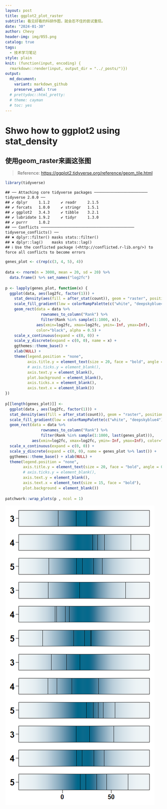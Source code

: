 ```yaml
---
layout: post
title: ggplot2_plot_raster
subtitle: 看见好看的科研作图，就会忍不住的尝试重现。
date: "2024-01-30"
author: Chevy
header-img: img/055.png
catalog: true
tags:
  - 技术学习笔记
style: plain 
knit: (function(input, encoding) {
  rmarkdown::render(input, output_dir = "../_posts/")})
output: 
  md_document:
    variant: markdown_github
    preserve_yaml: true
  # prettydoc::html_pretty:
  # theme: cayman
  # toc: yes
---
```


# Shwo how to ggplot2 using stat_density

## 使用geom_raster来画这张图

> Reference: <https://ggplot2.tidyverse.org/reference/geom_tile.html>

``` r
library(tidyverse)
```

    ## ── Attaching core tidyverse packages ──────────────────────── tidyverse 2.0.0 ──
    ## ✔ dplyr     1.1.2     ✔ readr     2.1.5
    ## ✔ forcats   1.0.0     ✔ stringr   1.5.1
    ## ✔ ggplot2   3.4.3     ✔ tibble    3.2.1
    ## ✔ lubridate 1.9.2     ✔ tidyr     1.3.0
    ## ✔ purrr     1.0.2     
    ## ── Conflicts ────────────────────────────────────────── tidyverse_conflicts() ──
    ## ✖ dplyr::filter() masks stats::filter()
    ## ✖ dplyr::lag()    masks stats::lag()
    ## ℹ Use the conflicted package (<http://conflicted.r-lib.org/>) to force all conflicts to become errors

``` r
genes_plot <- c(rep(c(3, 4, 5), 4))

data <- rnorm(n = 3000, mean = 20, sd = 20) %>% 
  data.frame() %>% set_names("log2fc")

p <- lapply(genes_plot, function(x) {
  ggplot(data, aes(log2fc, factor(1))) + 
    stat_density(aes(fill = after_stat(count)), geom = "raster", position = "identity") +
    scale_fill_gradient(low = colorRampPalette(c("white", "deepskyblue4"))(50)[4], high = "deepskyblue4") +
    geom_rect(data = data %>% 
                rownames_to_column("Rank") %>% 
                filter(Rank %in% sample(1:1000, x)),
              aes(xmin=log2fc, xmax=log2fc, ymin=-Inf, ymax=Inf), 
              color="black", alpha = 0.5) +
    scale_x_continuous(expand = c(0, 0)) +
    scale_y_discrete(expand = c(0, 0), name = x) +
    ggthemes::theme_base() + 
    xlab(NULL) +
    theme(legend.position = "none", 
          axis.title.y = element_text(size = 20, face = "bold", angle = 0, vjust = 0.5, hjust = 0),
          # axis.ticks.y = element_blank(),
          axis.text.y = element_blank(),
          plot.background = element_blank(),
          axis.ticks.x = element_blank(),
          axis.text.x = element_blank())
})

p[[length(genes_plot)]] <-
  ggplot(data , aes(log2fc, factor(1))) + 
  stat_density(aes(fill = after_stat(count)), geom = "raster", position = "identity") +
  scale_fill_gradient(low = colorRampPalette(c("white", "deepskyblue4"))(50)[4], high = "deepskyblue4") +
  geom_rect(data = data %>% 
                rownames_to_column("Rank") %>% 
                filter(Rank %in% sample(1:1000, last(genes_plot))),
            aes(xmin=log2fc, xmax=log2fc, ymin=-Inf, ymax=Inf), color="black", alpha = 0.5) +
  scale_x_continuous(expand = c(0, 0)) +
  scale_y_discrete(expand = c(0, 0), name = genes_plot %>% last()) +
  ggthemes::theme_base() + xlab(NULL) +
  theme(legend.position = "none", 
        axis.title.y = element_text(size = 20, face = "bold", angle = 0, vjust = 0.5, hjust = 0),
        # axis.ticks.y = element_blank(),
        axis.text.y = element_blank(),
        axis.text.x = element_text(size = 15, face = "bold"),
        plot.background = element_blank())

patchwork::wrap_plots(p , ncol = 1)
```

![](/img/2024-01-30/unnamed-chunk-2-1.png)
